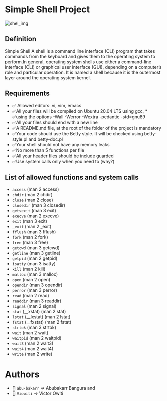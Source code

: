 # Simple Shell Project 

![shel_img](https://user-images.githubusercontent.com/22318580/129488019-133b1a6f-b149-4f71-8aaf-4f12a9a674c9.jpeg)

## Definition
Simple Shell A shell is a command line interface (CLI) program that takes commands from the keyboard and gives them to the operating system to perform.In general, operating system shells use either a command-line interface (CLI) or graphical user interface (GUI), depending on a computer’s role and particular operation. It is named a shell because it is the outermost layer around the operating system kernel.

## Requirements
* :white_check_mark: Allowed editors: vi, vim, emacs
* :white_check_mark:All your files will be compiled on Ubuntu 20.04 LTS using gcc, * :white_check_mark:using the options -Wall -Werror -Wextra -pedantic -std=gnu89
* :white_check_mark:All your files should end with a new line
* :white_check_mark:A README.md file, at the root of the folder of the project is mandatory
* :white_check_mark:Your code should use the Betty style. It will be checked using betty-style.pl and betty-doc.pl
* :white_check_mark:Your shell should not have any memory leaks
* :white_check_mark:No more than 5 functions per file
* :white_check_mark:All your header files should be include guarded
* :white_check_mark:Use system calls only when you need to (why?)

## List of allowed functions and system calls
* `access` (man 2 access)
* `chdir` (man 2 chdir)
* `close` (man 2 close)
* `closedir` (man 3 closedir)
* `getsexit` (man 3 exit)
* `execve` (man 2 execve)
* `exit` (man 3 exit)
* `_exit` (man 2 _exit)
* `fflush` (man 3 fflush)
* `fork` (man 2 fork)
* `free` (man 3 free)
* `getcwd` (man 3 getcwd)
* `getline` (man 3 getline)
* `getpid` (man 2 getpid)
* `isatty` (man 3 isatty)
* `kill` (man 2 kill)
* `malloc` (man 3 malloc)
* `open` (man 2 open)
* `opendir` (man 3 opendir)
* `perror` (man 3 perror)
* `read` (man 2 read)
* `readdir` (man 3 readdir)
* `signal` (man 2 signal)
* `stat` (__xstat) (man 2 stat)
* `lstat` (__lxstat) (man 2 lstat)
* `fstat` (__fxstat) (man 2 fstat)
* `strtok` (man 3 strtok)
* `wait` (man 2 wait)
* `waitpid` (man 2 waitpid)
* `wait3` (man 2 wait3)
* `wait4` (man 2 wait4)
* `write` (man 2 write)

# Authors 
- [] `abu-bakarr` => Abubakarr Bangura and
- [] `Viowiti` => Victor Owiti